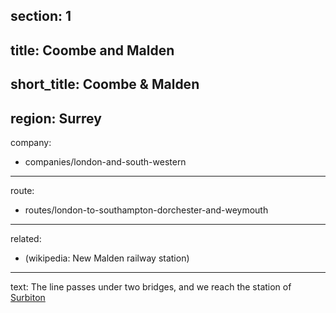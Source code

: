 section: 1
----
title: Coombe and Malden
----
short_title: Coombe & Malden
----
region: Surrey
----
company:
- companies/london-and-south-western
----
route:
- routes/london-to-southampton-dorchester-and-weymouth
----
related:
- (wikipedia: New Malden railway station)
----
text: The line passes under two bridges, and we reach the station of [Surbiton](/stations/surbiton)
